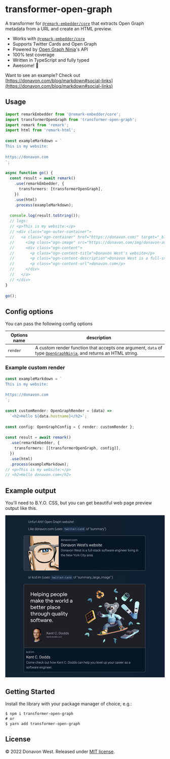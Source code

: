 # transformer-open-graph

A transformer for [`@remark-embedder/core`](https://github.com/remark-embedder/core) that extracts Open Graph metadata from a URL and create an HTML preview.

- Works with [`@remark-embedder/core`](https://github.com/remark-embedder/core)
- Supports Twitter Cards and Open Graph
- Powered by [Open Graph Ninja](https://opengraph.ninja/)'s API
- 100% test coverage
- Written in TypeScript and fully typed
- Awesome! 🎉

Want to see an example? Check out [https://donavon.com/blog/markdown#social-links](https://donavon.com/blog/markdown#social-links)

## Usage

```ts
import remarkEmbedder from '@remark-embedder/core';
import transformerOpenGraph from 'transformer-open-graph';
import remark from 'remark';
import html from 'remark-html';

const exampleMarkdown = `
This is my website:

https://donavon.com
`;

async function go() {
  const result = await remark()
    .use(remarkEmbedder, {
      transformers: [transformerOpenGraph],
    })
    .use(html)
    .process(exampleMarkdown);

  console.log(result.toString());
  // logs:
  // <p>This is my website:</p>
  // <div class="ogn-outer-container">
  //   <a class="ogn-container" href="https://donavon.com/" target="_blank" rel="noopener noreferrer" data-twitter-card="summary">
  //     <img class="ogn-image" src="https://donavon.com/img/donavon-avatar.jpeg" alt="Donavon West's website">
  //     <div class="ogn-content">
  //       <p class="ogn-content-title">Donavon West's website</p>
  //       <p class="ogn-content-description">Donavon West is a full-stack software engineer living in the New York City area.</p>
  //       <p class="ogn-content-url">donavon.com</p>
  //     </div>
  //   </a>
  // </div>
}

go();
```

## Config options

You can pass the following config options

| Options name | description                                                                                                                                 |
| ------------ | ------------------------------------------------------------------------------------------------------------------------------------------- |
| `render`     | A custom render function that accepts one argument, `data` of type [`OpenGraphNinja`](./src/openGraphNinja.ts), and returns an HTML string. |

### Example custom render

```ts
const exampleMarkdown = `
This is my website:

https://donavon.com
`;

const customRender: OpenGraphRender = (data) =>
  `<h2>Hello ${data.hostname}</h2>`;

const config: OpenGraphConfig = { render: customRender };

const result = await remark()
  .use(remarkEmbedder, {
    transformers: [[transformerOpenGraph, config]],
  })
  .use(html)
  .process(exampleMarkdown);
// <p>This is my website:</p>
// <h2>Hello donavon.com</h2>
```

## Example output

You'll need to B.Y.O. CSS, but you can get beautiful web page preview output like this.

![sample screen](./docs/example.jpeg?raw=true)

## Getting Started

Install the library with your package manager of choice, e.g.:

```
$ npm i transformer-open-graph
# or
$ yarn add transformer-open-graph
```

## License

&copy; 2022 Donavon West. Released under [MIT license](./LICENSE).
